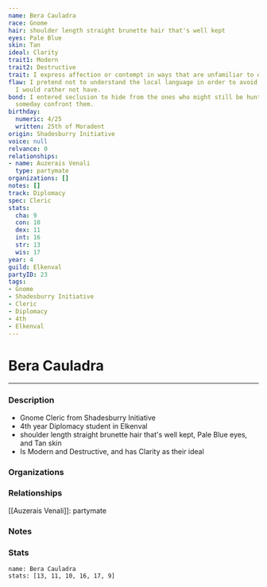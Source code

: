 ```yaml
---
name: Bera Cauladra
race: Gnome
hair: shoulder length straight brunette hair that's well kept
eyes: Pale Blue
skin: Tan
ideal: Clarity
trait1: Modern
trait2: Destructive
trait: I express affection or contempt in ways that are unfamiliar to others.
flaw: I pretend not to understand the local language in order to avoid interactions
  I would rather not have.
bond: I entered seclusion to hide from the ones who might still be hunting me. I must
  someday confront them.
birthday:
  numeric: 4/25
  written: 25th of Moradent
origin: Shadesburry Initiative
voice: null
relvance: 0
relationships:
- name: Auzerais Venali
  type: partymate
organizations: []
notes: []
track: Diplomacy
spec: Cleric
stats:
  cha: 9
  con: 10
  dex: 11
  int: 16
  str: 13
  wis: 17
year: 4
guild: Elkenval
partyID: 23
tags:
- Gnome
- Shadesburry Initiative
- Cleric
- Diplomacy
- 4th
- Elkenval
---
```

# Bera Cauladra
---
### Description
- Gnome Cleric from Shadesburry Initiative
- 4th year Diplomacy student in Elkenval
- shoulder length straight brunette hair that's well kept, Pale Blue eyes, and Tan skin
- Is Modern and Destructive, and has Clarity as their ideal

### Organizations

### Relationships
[[Auzerais Venali]]: partymate

### Notes

### Stats
```statblock
name: Bera Cauladra
stats: [13, 11, 10, 16, 17, 9]
```